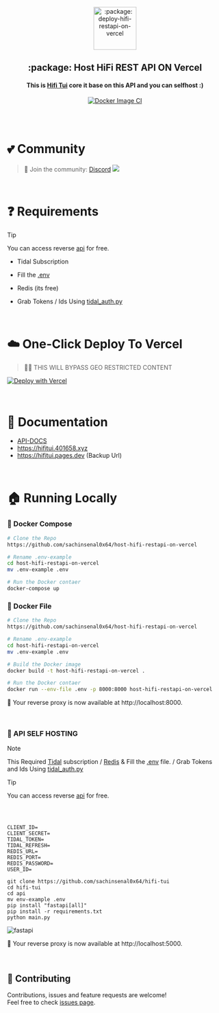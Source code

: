 <p align="center">
 <img width="100px" src="https://sachinsenal0x64.github.io/picx-images-hosting/favicon512x512-vercel-typescript-express-api.58o5ubszquf4.webp" align="center" alt=":package: deploy-hifi-restapi-on-vercel" />
 <h2 align="center">:package: Host HiFi REST API ON Vercel</h2>
</p>

<div align="center">
 
   #### This is [Hifi Tui](https://github.com/sachinsenal0x64/hifi-tui) core it base on this API and you can selfhost :)
 
   [![Docker Image CI](https://github.com/sachinsenal0x64/host-hifi-restapi-on-vercel/actions/workflows/docker-image.yml/badge.svg)](https://github.com/sachinsenal0x64/host-hifi-restapi-on-vercel/actions/workflows/docker-image.yml)
 
 </div>

<br><br>

# :two_hearts: Community

> :beers: Join the community:  <a href="https://discord.gg/EbfftZ5Dd4">Discord</a>
> [![](https://cdn.statically.io/gh/sachinsenal0x64/picx-images-hosting@master/discord.72y8nlaw5mdc.webp)](https://discord.gg/EbfftZ5Dd4)
 
<br>

# ❓ Requirements
> [!TIP]
> You can access reverse [api](https://github.com/sachinsenal0x64/Hifi-Tui?tab=readme-ov-file#-tidal-reverse-api--status) for free.

- Tidal Subscription

- Fill the [.env](https://github.com/sachinsenal0x64/host-hifi-restapi-on-vercel/blob/main/src/.env-example)

- Redis (its free)

- Grab Tokens / Ids Using [tidal_auth.py](https://github.com/sachinsenal0x64/hifi-tui/blob/main/tidal_auth/)

<br>

# ☁️ One-Click Deploy To Vercel
> ⛓️‍💥 THIS WILL BYPASS GEO RESTRICTED CONTENT 

[![Deploy with Vercel](https://vercel.com/button)](https://vercel.com/new/clone?repository-url=https%3A%2F%2Fgithub.com%2Fsachinsenal0x64%2Fhost-hifi-restapi-on-vercel%2Ftree%2Fmain%2Fpython%2FHifiAPI&demo-title=HifiAPI%20%2B%20Vercel&demo-description=Use%20HifiAPI%202%20on%20Vercel%20with%20Serverless%20Functions%20using%20the%20Python%20Runtime.&demo-url=https%3A%2F%2FHifiAPI.vercel.app%2F&demo-image=https://sachinsenal0x64.github.io/picx-images-hosting/cover.5gnodmhum874.webp)

<br>

# 📄 Documentation

- [API-DOCS](https://github.com/sachinsenal0x64/hifi-tui?tab=readme-ov-file#-api-documentation)
- https://hifitui.401658.xyz
- https://hifitui.pages.dev (Backup Url)

<br>

# 🏠 Running Locally

### 🐳 Docker Compose

```bash
# Clone the Repo
https://github.com/sachinsenal0x64/host-hifi-restapi-on-vercel

# Rename .env-example
cd host-hifi-restapi-on-vercel
mv .env-example .env

# Run the Docker contaer
docker-compose up
```

### 🐳 Docker File

```bash
# Clone the Repo
https://github.com/sachinsenal0x64/host-hifi-restapi-on-vercel

# Rename .env-example
cd host-hifi-restapi-on-vercel
mv .env-example .env

# Build the Docker image
docker build -t host-hifi-restapi-on-vercel .

# Run the Docker contaer
docker run --env-file .env -p 8000:8000 host-hifi-restapi-on-vercel

```
🎉 Your reverse proxy is now available at http://localhost:8000.

<br>

### 🦄 API SELF HOSTING

> [!NOTE]
> This Required [Tidal](https://tidal.com) subscription / [Redis](https://github.com/redis/redis) & Fill the [.env](https://github.com/sachinsenal0x64/Hifi-Tui/blob/main/api/.env-example) file. / Grab Tokens and Ids Using
[tidal_auth.py](https://github.com/sachinsenal0x64/hifi-tui/tree/main/tidal_auth)

> [!TIP]
> You can access reverse [api](https://github.com/sachinsenal0x64/Hifi-Tui?tab=readme-ov-file#-tidal-reverse-api--status) for free.




<br>

```env

CLIENT_ID= 
CLIENT_SECRET=
TIDAL_TOKEN= 
TIDAL_REFRESH=
REDIS_URL=
REDIS_PORT=
REDIS_PASSWORD=
USER_ID= 

```

```console
git clone https://github.com/sachinsenal0x64/hifi-tui
cd hifi-tui
cd api
mv env-example .env
pip install "fastapi[all]"
pip install -r requirements.txt
python main.py

```
![fastapi](https://sachinsenal0x64.github.io/picx-images-hosting/300191675-4330ea31-3f15-45b0-962c-ca5a85041f02.5tz3jj54f2ps.webp)

🎉 Your reverse proxy is now available at http://localhost:5000.

<br>

## 🤝 Contributing
Contributions, issues and feature requests are welcome!<br />Feel free to check [issues page](https://github.com/sachinsenal0x64/host-hifi-restapi-on-vercel/issues).
